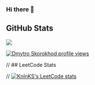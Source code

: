 ### Hi there 👋

## GitHub Stats  

<div align="left"><img src="https://github-readme-stats.vercel.app/api/top-langs/?username=D-Integral&hide_border=true&layout=compact" align="center" /></div> 

[![Dmytro Skorokhod profile views](https://u8views.com/api/v1/github/profiles/8528674/views/day-week-month-total-count.svg)](https://u8views.com/github/D-Integral)

// ## LeetCode Stats 

// [![KnlnKS's LeetCode stats](https://leetcode-stats-six.vercel.app/?username=dmytryk)](https://github.com/KnlnKS/leetcode-stats)

<!--
**D-Integral/D-Integral** is a ✨ _special_ ✨ repository because its `README.md` (this file) appears on your GitHub profile.

Here are some ideas to get you started:

- 🔭 I’m currently working on ...
- 🌱 I’m currently learning ...
- 👯 I’m looking to collaborate on ...
- 🤔 I’m looking for help with ...
- 💬 Ask me about ...
- 📫 How to reach me: ...
- 😄 Pronouns: ...
- ⚡ Fun fact: ...
-->
